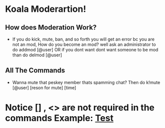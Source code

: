 # Koala Moderartion!

## How does Moderation Work?
- If you do kick, mute, ban, and so forth you will get an error bc you are not an mod, How do you become an mod? well ask an administrator to do addmod [@user] OR if you dont want dont want someone to be mod than do delmod [@user]

## All The Commands

- Wanna mute that peskey member thats spamming chat? Then do k!mute [@user] [reson for mute] [time]













# Notice [] , <> are not required in the commands Example: [Test](https://tea.wheres-my-ta.co/gZy15.png)
